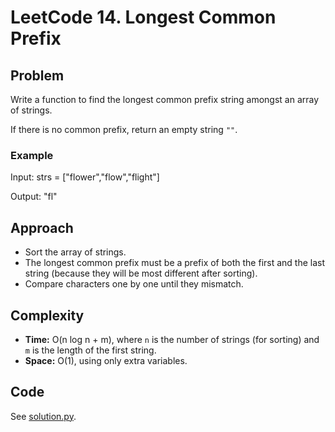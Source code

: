 # LeetCode 14. Longest Common Prefix

## Problem
Write a function to find the longest common prefix string amongst an array of strings.

If there is no common prefix, return an empty string `""`.

### Example
Input:
strs = ["flower","flow","flight"]

Output: "fl"


## Approach
- Sort the array of strings.
- The longest common prefix must be a prefix of both the first and the last string (because they will be most different after sorting).
- Compare characters one by one until they mismatch.

## Complexity
- **Time:** O(n log n + m), where `n` is the number of strings (for sorting) and `m` is the length of the first string.
- **Space:** O(1), using only extra variables.

## Code
See [solution.py](solution.py).
